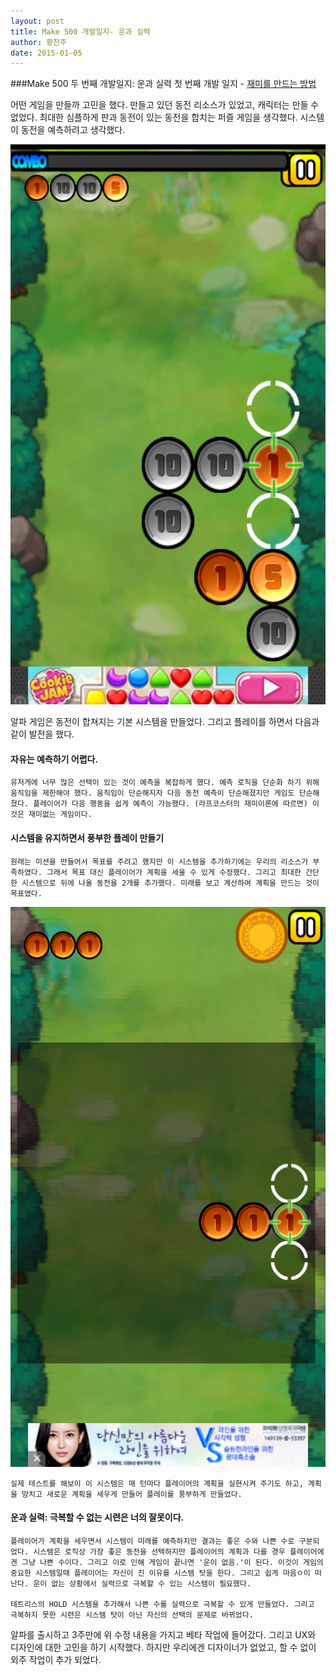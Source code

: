 ```yaml
---
layout: post
title: Make 500 개발일지- 운과 실력
author: 황찬주
date: 2015-01-05
---
```

###Make 500 두 번째 개발일지: 운과 실력
첫 번째 개발 일지 - [재미를 만드는 방법](http://boxnwhis.kr/2014/12/18/make500_log_1.html )

어떤 게임을 만들까 고민을 했다.  만들고 있던 동전 리소스가 있었고, 캐릭터는 만들 수 없었다. 최대한 심플하게 판과 동전이 있는 동전을 합치는 퍼즐 게임을 생각했다. 시스템이 동전을 예측하려고 생각했다.

![개발 진행중 알파게임](/img/posts/2015-01-05-make500_log_2/make500_alpha.png)

알파 게임은 동전이 합쳐지는 기본 시스템을 만들었다. 그리고 플레이를 하면서 다음과 같이 발전을 했다.

#### 자유는 예측하기 어렵다.
	유저게에 너무 많은 선택이 있는 것이 예측을 복잡하게 했다. 예측 로직을 단순화 하기 위해 움직임을 제한해야 했다. 움직임이 단순해지자 다음 동전 예측이 단순해졌지만 게임도 단순해졌다. 플레이어가 다음 행동을 쉽게 예측이 가능했다. (라프코스터의 재미이론에 따르면) 이것은 재미없는 게임이다.

#### 시스템을 유지하면서 풍부한 플레이 만들기
	원래는 미션을 만들어서 목표를 주려고 했지만 이 시스템을 추가하기에는 우리의 리소스가 부족하였다. 그래서 목표 대신 플레이어가 계획을 세울 수 있게 수정했다. 그리고 최대한 간단한 시스템으로 뒤에 나올 동전을 2개를 추가했다. 미래를 보고 계산하여 계획을 만드는 것이 목표였다.
	
![베타 게임](/img/posts/2015-01-05-make500_log_2/make500_beta.png)

	실제 테스트를 해보이 이 시스템은 매 턴마다 플레이어의 계획을 실현시켜 주기도 하고, 계획을 망치고 새로운 계획을 세우게 만들어 플레이를 풍부하게 만들었다.

#### 운과 실력: 극복할 수 없는 시련은 너의 잘못이다. 
	플레이어가 계획을 세우면서 시스템이 미래를 예측하지만 결과는 좋은 수와 나쁜 수로 구분되었다. 시스템은 로직상 가장 좋은 동전을 선택하지만 플레이어의 계획과 다를 경우 플레이어에겐 그냥 나쁜 수이다. 그리고 이로 인해 게임이 끝나면 '운이 없음.'이 된다. 이것이 게임의 중요한 시스템일때 플레이어는 자신이 진 이유를 시스템 탓을 한다. 그리고 쉽게 마음ㅇ이 떠난다. 운이 없는 상황에서 실력으로 극복할 수 있는 시스템이 필요했다. 
	
	테트리스의 HOLD 시스템을 추가해서 나쁜 수를 실력으로 극복할 수 있게 만들었다. 그리고 극복하지 못한 시련은 시스템 탓이 아닌 자신의 선택의 문제로 바뀌었다.
	
	
알파를 출시하고 3주만에 위 수정 내용을 가지고 베타 작업에 들어갔다. 그리고 UX와 디자인에 대한 고민을 하기 시작했다. 하지만 우리에겐 디자이너가 없었고, 할 수 없이 외주 작업이 추가 되었다.
